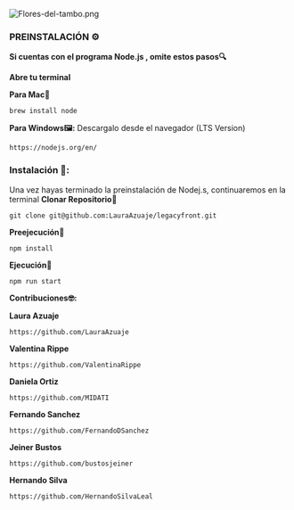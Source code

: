 ![Flores-del-tambo.png](https://i.postimg.cc/zGtPpTfM/Flores-del-tambo.png)

### PREINSTALACIÓN ⚙️
**Si cuentas con el programa Node.js , omite estos pasos🔍**

**Abre tu terminal**

**Para Mac🍏**
 ```
brew install node 
```
**Para Windows🖼:**
Descargalo desde el navegador (LTS Version)
 ```
https://nodejs.org/en/
```
### Instalación 🔧:

Una vez hayas terminado la preinstalación de Nodej.s, continuaremos en la terminal
**Clonar Repositorio🧲**
```
git clone git@github.com:LauraAzuaje/legacyfront.git
```
**Preejecución💺**
```
npm install
```
**Ejecución🚀**

```
npm run start
```

**Contribuciones🤓:**

**Laura Azuaje**
```
https://github.com/LauraAzuaje
```
**Valentina Rippe**
```
https://github.com/ValentinaRippe
```
**Daniela Ortiz**
```
https://github.com/MIDATI
```
**Fernando Sanchez**
 ```
 https://github.com/FernandoDSanchez
 ```
 **Jeiner Bustos**
 ````
 https://github.com/bustosjeiner
 ````
 **Hernando Silva**
 ```
 https://github.com/HernandoSilvaLeal
